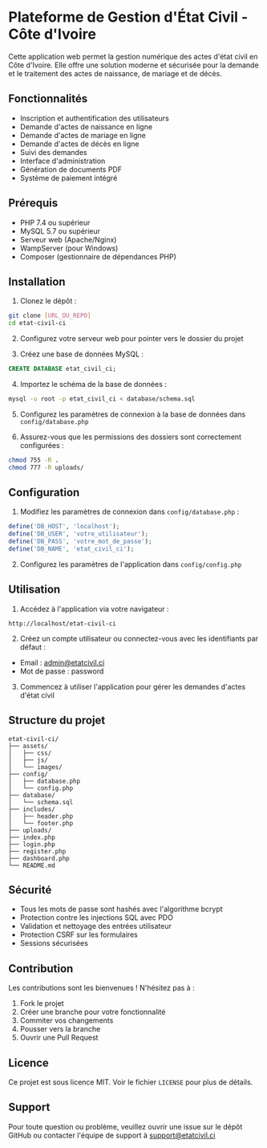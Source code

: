 # Plateforme de Gestion d'État Civil - Côte d'Ivoire

Cette application web permet la gestion numérique des actes d'état civil en Côte d'Ivoire. Elle offre une solution moderne et sécurisée pour la demande et le traitement des actes de naissance, de mariage et de décès.

## Fonctionnalités

- Inscription et authentification des utilisateurs
- Demande d'actes de naissance en ligne
- Demande d'actes de mariage en ligne
- Demande d'actes de décès en ligne
- Suivi des demandes
- Interface d'administration
- Génération de documents PDF
- Système de paiement intégré

## Prérequis

- PHP 7.4 ou supérieur
- MySQL 5.7 ou supérieur
- Serveur web (Apache/Nginx)
- WampServer (pour Windows)
- Composer (gestionnaire de dépendances PHP)

## Installation

1. Clonez le dépôt :

```bash
git clone [URL_DU_REPO]
cd etat-civil-ci
```

2. Configurez votre serveur web pour pointer vers le dossier du projet

3. Créez une base de données MySQL :

```sql
CREATE DATABASE etat_civil_ci;
```

4. Importez le schéma de la base de données :

```bash
mysql -u root -p etat_civil_ci < database/schema.sql
```

5. Configurez les paramètres de connexion à la base de données dans `config/database.php`

6. Assurez-vous que les permissions des dossiers sont correctement configurées :

```bash
chmod 755 -R .
chmod 777 -R uploads/
```

## Configuration

1. Modifiez les paramètres de connexion dans `config/database.php` :

```php
define('DB_HOST', 'localhost');
define('DB_USER', 'votre_utilisateur');
define('DB_PASS', 'votre_mot_de_passe');
define('DB_NAME', 'etat_civil_ci');
```

2. Configurez les paramètres de l'application dans `config/config.php`

## Utilisation

1. Accédez à l'application via votre navigateur :

```
http://localhost/etat-civil-ci
```

2. Créez un compte utilisateur ou connectez-vous avec les identifiants par défaut :

- Email : admin@etatcivil.ci
- Mot de passe : password

3. Commencez à utiliser l'application pour gérer les demandes d'actes d'état civil

## Structure du projet

```
etat-civil-ci/
├── assets/
│   ├── css/
│   ├── js/
│   └── images/
├── config/
│   ├── database.php
│   └── config.php
├── database/
│   └── schema.sql
├── includes/
│   ├── header.php
│   └── footer.php
├── uploads/
├── index.php
├── login.php
├── register.php
├── dashboard.php
└── README.md
```

## Sécurité

- Tous les mots de passe sont hashés avec l'algorithme bcrypt
- Protection contre les injections SQL avec PDO
- Validation et nettoyage des entrées utilisateur
- Protection CSRF sur les formulaires
- Sessions sécurisées

## Contribution

Les contributions sont les bienvenues ! N'hésitez pas à :

1. Fork le projet
2. Créer une branche pour votre fonctionnalité
3. Commiter vos changements
4. Pousser vers la branche
5. Ouvrir une Pull Request

## Licence

Ce projet est sous licence MIT. Voir le fichier `LICENSE` pour plus de détails.

## Support

Pour toute question ou problème, veuillez ouvrir une issue sur le dépôt GitHub ou contacter l'équipe de support à support@etatcivil.ci
